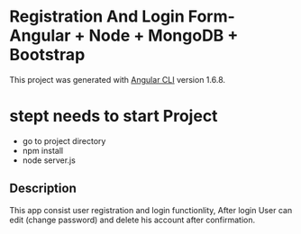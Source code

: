 # Registration And Login Form- Angular + Node + MongoDB + Bootstrap

This project was generated with [Angular CLI](https://github.com/angular/angular-cli) version 1.6.8.

# stept needs to start Project
- go to project directory
- npm install
- node server.js

## Description

This app consist user registration and login functionlity, After login User can edit (change password) and delete his account after confirmation.

